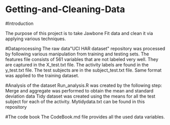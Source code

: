 Getting-and-Cleaning-Data
=========================

#Introduction

The purpose of this project is to take Jawbone Fit data and clean it via applying
various techniques.

#Dataprocessing
The raw data"UCI HAR dataset" repository was processed by following various manipulation
from training and testing sets. The features file consists of 561 variables that are not labeled very well. 
They are captured in the X_test.txt file. The activity labels are found in the y_test.txt file.  The test subjects
are in the subject_test.txt file. Same format was applied to the training dataset.



#Analysis of the dataset
Run_analysis.R was created by the following step:
  Merge and aggregate was performed to obtain the mean and standard deviation data
  Tidy dataset was created using the means for all the test subject for each of the activity.
  Mytidydata.txt can be found in this repository

#The code book
The CodeBook.md file provides all the used data variables.

